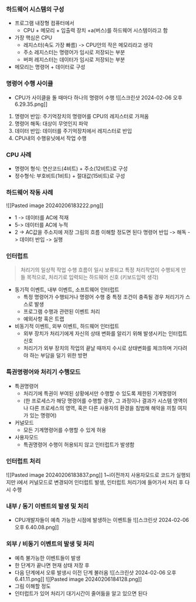 ### 하드웨어 시스템의 구성
- 프로그램 내장형 컴퓨터에서
	- CPU + 메모리 + 입출력 장치 +a(버스)를 하드웨어 시스템이라고 함
- 가장 핵심은 CPU
	- 레지스터(속도 가장 빠름) -> CPU안의 작은 메모리라고 생각
	- 주소 레지스터는 명령어가 임시로 저장되는 부분
	- 버퍼 레지스터는 데이터가 임시로 저장되는 부분
- 메모리는 명령어 + 데이터로 구성
### 명령어 수행 사이클
- CPU가 사이클을 돌 때마다 하나의 명령어 수행
![[스크린샷 2024-02-06 오후 6.29.35.png]]
1. 명령어 반임: 주기억장치의 명령어를 CPU의 레지스터로 가져옴
2. 명령어 해독: 대상이 무엇인지 파악
3. 데이터 반입: 데이터를 주기억장치에서 레지스터로 반입
4. CPU내의 수행유닛에서 작업 수행
### CPU 사례
- 명령어 형식: 연산코드(4비트) + 주소(12비트)로 구성
- 정수형식: 부호비트(1비트) + 절대값(15비트)로 구성
### 하드웨어 작동 사례
![[Pasted image 20240206183222.png]]
- 1 -> 데이터를 AC에 적재
- 5-> 데이터를 AC에 누적
- 2 -> AC값을 주소지에 저장
그림의 흐름 이해할 정도면 된다
명령어 반입 -> 해독 -> 데이터 반입 -> 실행
### 인터럽트
> 처리기의 일상적 작업 수행 흐름이 일시 보류되고 특정 처리작업이 수행되게 만들 목적으로, 처리기로 입력되는 하드웨어 신호 (키보드입력 생각)

- 동기적 이벤트, 내부 이벤트, 소프트웨어 인터럽트
	- 특정 명령어가 수행되거나 명령어 수행 중 특정 조건이 충족될 경우 처리기가 스스로 발생
	- 프로그램 수행과 관련된 이벤트 처리
	- 예외사항 혹은 트랩
- 비동기적 이벤트, 외부 이벤트, 하드웨어 인터럽트
	- 외부 장치가 처리기에게 자신의 상태 변화를 알리기 위해 발생시키는 인터럽트 신호
	- 처리기가 외부 장치의 작업의 끝날 때까지 수시로 상태변화를 체크하며 기다려야 하는 부담을 덜기 위한 방편
### 특권명령어와 처리기 수행모드
- 특권명령어  
	- 처리기에 특권이 부여된 상황에서만 수행할 수 있도록 제한된 기계명령어
	- (한 프로세스가 해당 명령어를 수행할 경우, 그 과정이나 결과가 시스템 영역이나 다른 프로세스의 영역, 혹은 다른 사용자의 환경을 침범해 해악을 끼칠 여지가 있는 명령어)
- 커널모드
	- 모든 기계명령어를 수행할 수 있게 허용
- 사용자모드
	- 특권명령어 수행이 허용되지 않고 인터럽트가 발생함
### 인터럽트 처리
![[Pasted image 20240206183837.png]]
1~i이전까지 사용자모드로 코드가 실행되지만 i에서 커널모드로 변경되어 인터럽트 발생, 인터럽트 처리기에 들어가서 처리 후 다시 수행
### 내부 / 동기 이벤트의 발생 및 처리
- CPU개발자들이 예측 가능한 시점에 발생하는 이벤트들
![[스크린샷 2024-02-06 오후 6.40.08.png]]
### 외부 / 비동기 이벤트의 발생 및 처리
- 예측 불가능한 이벤트들이 발생
- 한 단계가 끝나면 현재 상태 저장 후
- 다음 단계에서 오류 발생시 이전 단계 불러옴
![[스크린샷 2024-02-06 오후 6.41.11.png]]
![[Pasted image 20240206184128.png]]
- 그림 이해할 정도
- 인터럽트가 있어 처리기 대기시간이 줄어듦을 알고 있으면 된다
